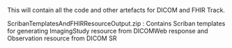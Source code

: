This will contain all the code and other artefacts for DICOM and FHIR Track.

ScribanTemplatesAndFHIRResourceOutput.zip : Contains Scriban templates for generating ImagingStudy resource from DICOMWeb response and Observation resource from DICOM SR


